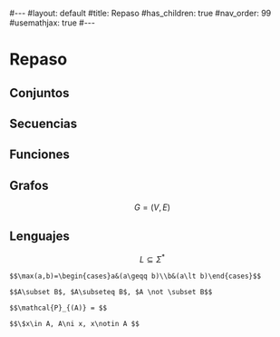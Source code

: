 #---
#layout: default
#title: Repaso
#has_children: true
#nav_order: 99
#usemathjax: true
#---

# Repaso

## Conjuntos

## Secuencias

## Funciones

## Grafos

$$ G = (V, E) $$

## Lenguajes

$$ L \subseteq \Sigma^*$$

```
$$\max(a,b)=\begin{cases}a&(a\geqq b)\\b&(a\lt b)\end{cases}$$

$$A\subset B$, $A\subseteq B$, $A \not \subset B$$

$$\mathcal{P}_{(A)} = $$

$$\$x\in A, A\ni x, x\notin A $$
```
